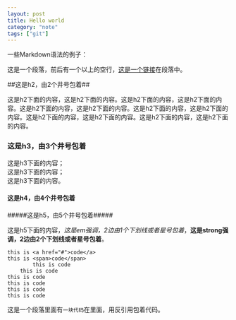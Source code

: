 ```yaml
---
layout: post
title: Hello world
category: "note"
tags: ["git"]
---
```


一些Markdown语法的例子：

这是一个段落，前后有一个以上的空行，<a href="#">这是一个链接</a>在段落中。

##这是h2，由2个井号包着##

这是h2下面的内容，这是h2下面的内容。这是h2下面的内容，这是h2下面的内容。这是h2下面的内容，这是h2下面的内容。这是h2下面的内容，这是h2下面的内容。这是h2下面的内容，这是h2下面的内容。这是h2下面的内容，这是h2下面的内容。

### 这是h3，由3个井号包着 ###

这是h3下面的内容；  
这是h3下面的内容；  
这是h3下面的内容。

#### 这是h4，由4个井号包着 ####

#####这是h5，由5个井号包着#####

这是h5下面的内容，_这是em强调，2边由1个下划线或者星号包着_，**这是strong强调，2边由2个下划线或者星号包着**。

	this is <a href="#">code</a>
	this is <span>code</span>
			this is code
		this is code
	this is code
	this is code
	this is code
	this is code

这是一个段落里面有`一块代码`在里面，用反引用包着代码。


